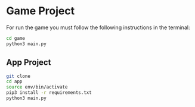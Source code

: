 # Game Project

For run the game you must follow the following instructions in the terminal:

``` sh
cd game
python3 main.py

```
## App Project

``` sh
git clone
cd app
source env/bin/activate
pip3 install -r requirements.txt
python3 main.py

```